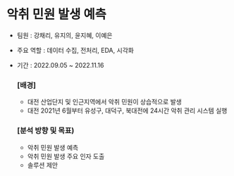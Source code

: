 # 악취 민원 발생 예측
* 팀원 : 강채리, 유지의, 윤지혜, 이예은
* 주요 역할 : 데이터 수집, 전처리, EDA, 시각화
* 기간 : 2022.09.05 ~ 2022.11.16

  ### [배경]
  - 대전 산업단지 및 인근지역에서 악취 민원이 상습적으로 발생
  - 대전 2021년 6월부터 유성구, 대덕구, 북대전에 24시간 악취 관리 시스템 실행
 
  ### [분석 방향 및 목표)
  - 악취 민원 발생 예측
  - 악취 민원 발생 주요 인자 도출
  - 솔루션 제안
